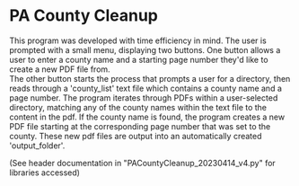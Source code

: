 # PA County Cleanup
This program was developed with time efficiency in mind. The user is prompted with a small menu, displaying two buttons. 
One button allows a user to enter a county name and a starting page number they'd like to create a new PDF file from.   
The other button starts the process that prompts a user for a directory, then reads through a 'county_list' text file which contains a county name and a page number. 
The program iterates through PDFs within a user-selected directory, matching any of the county names within the text file to the content in the pdf. 
If the county name is found, the program creates a new PDF file starting at the corresponding page number that was set to the county.
These new pdf files are output into an automatically created 'output_folder'.

(See header documentation in "PACountyCleanup_20230414_v4.py" for libraries accessed)

